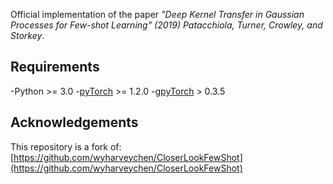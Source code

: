 Official implementation of the paper *"Deep Kernel Transfer in Gaussian Processes for Few-shot Learning" (2019) Patacchiola, Turner, Crowley, and Storkey*.

Requirements
-------------

-Python >= 3.0
-[pyTorch](https://pytorch.org/) >= 1.2.0
-[gpyTorch](https://gpytorch.ai/) > 0.3.5



Acknowledgements
---------------

This repository is a fork of: [https://github.com/wyharveychen/CloserLookFewShot](https://github.com/wyharveychen/CloserLookFewShot)
